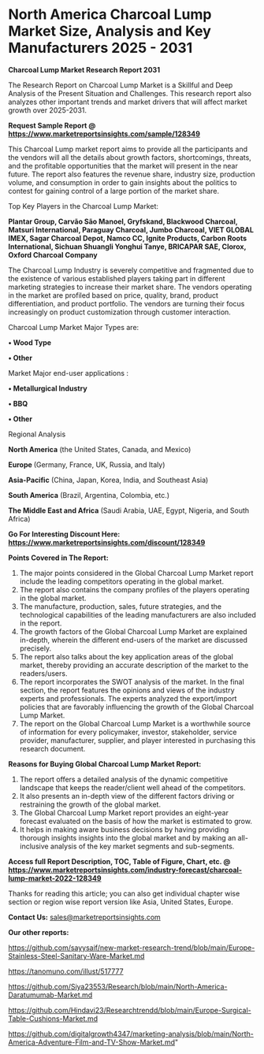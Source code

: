 # North America Charcoal Lump Market Size, Analysis and Key Manufacturers 2025 - 2031

<strong>Charcoal Lump Market Research Report 2031</strong>

The Research Report on Charcoal Lump Market is a Skillful and Deep Analysis of the Present Situation and Challenges. This research report also analyzes other important trends and market drivers that will affect market growth over 2025-2031.

<strong>Request Sample Report @ <a href=https://www.marketreportsinsights.com/sample/128349>https://www.marketreportsinsights.com/sample/128349</a></strong>

This Charcoal Lump market report aims to provide all the participants and the vendors will all the details about growth factors, shortcomings, threats, and the profitable opportunities that the market will present in the near future. The report also features the revenue share, industry size, production volume, and consumption in order to gain insights about the politics to contest for gaining control of a large portion of the market share.

Top Key Players in the Charcoal Lump Market:

<strong>Plantar Group, Carvão São Manoel, Gryfskand, Blackwood Charcoal, Matsuri International, Paraguay Charcoal, Jumbo Charcoal, VIET GLOBAL IMEX, Sagar Charcoal Depot, Namco CC, Ignite Products, Carbon Roots International, Sichuan Shuangli Yonghui Tanye, BRICAPAR SAE, Clorox, Oxford Charcoal Company</strong>

The Charcoal Lump Industry is severely competitive and fragmented due to the existence of various established players taking part in different marketing strategies to increase their market share. The vendors operating in the market are profiled based on price, quality, brand, product differentiation, and product portfolio. The vendors are turning their focus increasingly on product customization through customer interaction.

Charcoal Lump Market Major Types are:

<strong>• Wood Type

• Other</strong>

Market Major end-user applications :

<strong>• Metallurgical Industry

• BBQ

• Other</strong>

Regional Analysis

</u><strong><b>North America</b></strong> (the United States, Canada, and Mexico)

<strong><b>Europe </b></strong>(Germany, France, UK, Russia, and Italy)

<strong><b>Asia-Pacific</b></strong> (China, Japan, Korea, India, and Southeast Asia)

<strong><b>South America</b></strong> (Brazil, Argentina, Colombia, etc.)

<strong><b>The Middle East and Africa</b></strong> (Saudi Arabia, UAE, Egypt, Nigeria, and South Africa)

<strong>Go For Interesting Discount Here: <a href=https://www.marketreportsinsights.com/discount/128349>https://www.marketreportsinsights.com/discount/128349</a></strong>

<strong>Points Covered in The Report:</strong>
<ol>
  <li>The major points considered in the Global Charcoal Lump Market report include the leading competitors operating in the global market.</li>
  <li>The report also contains the company profiles of the players operating in the global market.</li>
  <li>The manufacture, production, sales, future strategies, and the technological capabilities of the leading manufacturers are also included in the report.</li>
  <li>The growth factors of the Global Charcoal Lump Market are explained in-depth, wherein the different end-users of the market are discussed precisely.</li>
  <li>The report also talks about the key application areas of the global market, thereby providing an accurate description of the market to the readers/users.</li>
  <li>The report incorporates the SWOT analysis of the market. In the final section, the report features the opinions and views of the industry experts and professionals. The experts analyzed the export/import policies that are favorably influencing the growth of the Global Charcoal Lump Market.</li>
  <li>The report on the Global Charcoal Lump Market is a worthwhile source of information for every policymaker, investor, stakeholder, service provider, manufacturer, supplier, and player interested in purchasing this research document.</li>
</ol>
<strong>Reasons for Buying Global Charcoal Lump Market Report:</strong>

<ol>
  <li>The report offers a detailed analysis of the dynamic competitive landscape that keeps the reader/client well ahead of the competitors.</li>
  <li>It also presents an in-depth view of the different factors driving or restraining the growth of the global market.</li>
  <li>The Global Charcoal Lump Market report provides an eight-year forecast evaluated on the basis of how the market is estimated to grow.</li>
  <li>It helps in making aware business decisions by having providing thorough insights insights into the global market and by making an all-inclusive analysis of the key market segments and sub-segments.</li>
</ol>
<strong>Access full Report Description, TOC, Table of Figure, Chart, etc. @ <a href=https://www.marketreportsinsights.com/industry-forecast/charcoal-lump-market-2022-128349>https://www.marketreportsinsights.com/industry-forecast/charcoal-lump-market-2022-128349</a></strong>


Thanks for reading this article; you can also get individual chapter wise section or region wise report version like Asia, United States, Europe.

<strong>Contact Us:</strong>
sales@marketreportsinsights.com

<strong>Our other reports:</strong>

<a href=https://github.com/sayysaif/new-market-research-trend/blob/main/Europe-Stainless-Steel-Sanitary-Ware-Market.md>https://github.com/sayysaif/new-market-research-trend/blob/main/Europe-Stainless-Steel-Sanitary-Ware-Market.md</a>

<a href=https://tanomuno.com/illust/517777>https://tanomuno.com/illust/517777</a>

<a href=https://github.com/Siya23553/Research/blob/main/North-America-Daratumumab-Market.md>https://github.com/Siya23553/Research/blob/main/North-America-Daratumumab-Market.md</a>

<a href=https://github.com/Hindavi23/Researchtrendd/blob/main/Europe-Surgical-Table-Cushions-Market.md>https://github.com/Hindavi23/Researchtrendd/blob/main/Europe-Surgical-Table-Cushions-Market.md</a>

<a href=https://github.com/digitalgrowth4347/marketing-analysis/blob/main/North-America-Adventure-Film-and-TV-Show-Market.md>https://github.com/digitalgrowth4347/marketing-analysis/blob/main/North-America-Adventure-Film-and-TV-Show-Market.md</a>"
